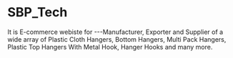 # SBP_Tech
It is E-commerce webiste for ---Manufacturer, Exporter and Supplier of a wide array of Plastic Cloth Hangers, Bottom Hangers, Multi Pack Hangers, Plastic Top Hangers With Metal Hook, Hanger Hooks and many more. 
